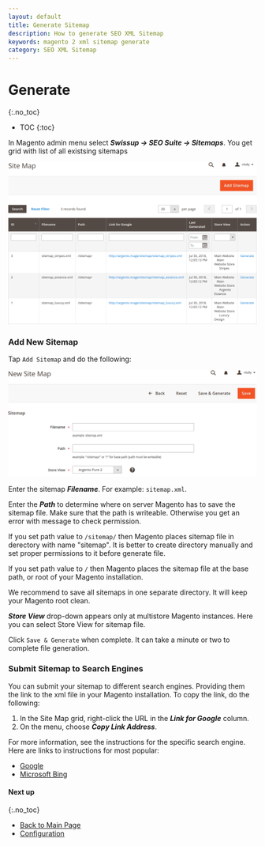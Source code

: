 ```yaml
---
layout: default
title: Generate Sitemap
description: How to generate SEO XML Sitemap
keywords: magento 2 xml sitemap generate
category: SEO XML Sitemap
---
```


# Generate
{:.no_toc}

* TOC
{:toc}

In Magento admin menu select ***Swissup → SEO Suite → Sitemaps***. You get grid with list of all existsing sitemaps

![Sitemaps](/images/m2/seo-xml-sitemap/sitemaps.png)

### Add New Sitemap

Tap `Add Sitemap` and do the following:

![New Sitemap](/images/m2/seo-xml-sitemap/new-sitemap.png)

Enter the sitemap ***Filename***. For example: `sitemap.xml`.

Enter the ***Path*** to determine where on server Magento has to save the sitemap file. Make sure that the path is writeable. Otherwise you get an error with message to check permission.

If you set path value to `/sitemap/` then Magento places sitemap file in derectory with name "sitemap". It is better to create directory manually and set proper permissions to it before generate file.

If you set path value to `/` then Magento places the sitemap file at the base path, or root of your Magento installation.

We recommend to save all sitemaps in one separate directory. It will keep your Magento root clean.

***Store View*** drop-down appears only at multistore Magento instances. Here you can select Store View for sitemap file.

Click `Save & Generate` when complete. It can take a minute or two to complete file generation.

### Submit Sitemap to Search Engines

You can submit your sitemap to different search engines. Providing them the link to the xml file in your Magento installation. To copy the link, do the following:

 1. In the Site Map grid, right-click the URL in the ***Link for Google*** column.
 2. On the menu, choose ***Copy Link Address***.

For more information, see the instructions for the specific search engine. Here are links to instructions for most popular:

 -  [Google](https://support.google.com/webmasters/answer/183669?hl=en)
 -  [Microsoft Bing](http://www.bing.com/webmaster/help/how-to-submit-sitemaps-82a15bd4)

#### Next up
{:.no_toc}

 -  [Back to Main Page](../)
 -  [Configuration](../configuration)
